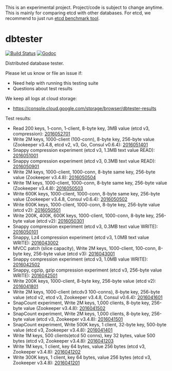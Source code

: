 This is an experimental project. Project/code is subject to change anytime.
This is mainly for comparing etcd with other databases. For etcd, we recommend
to just run [etcd benchmark tool](https://github.com/coreos/etcd/tree/master/tools/benchmark).

# dbtester

[![Build Status](https://img.shields.io/travis/coreos/dbtester.svg?style=flat-square)][cistat] [![Godoc](http://img.shields.io/badge/go-documentation-blue.svg?style=flat-square)][dbtester-godoc]

Distributed database tester.

Please let us know or file an issue if:

- Need help with running this testing suite
- Questions about test results

We keep all logs at cloud storage:

- https://console.cloud.google.com/storage/browser/dbtester-results

Test results:

- Read 200 keys, 1-conn, 1-client, 8-byte key, 3MB value (etcd v3, compression): [2016052701](https://github.com/coreos/dbtester/tree/master/bench-results/2016052701/README.md)
- Write 2M keys, 1000-client (100-conn), 8-byte key, 256-byte value (Zookeeper v3.4.8, etcd v2, v3, Go, Consul v0.6.4): [2016051401](https://github.com/coreos/dbtester/tree/master/bench-results/2016051401/README.md)
- Snappy compression experiment (etcd v3, 1.3MB text value READ): [2016051001](https://github.com/coreos/dbtester/tree/master/bench-results/2016051001/README.md)
- Snappy compression experiment (etcd v3, 0.3MB text value READ): [2016050901](https://github.com/coreos/dbtester/tree/master/bench-results/2016050901/README.md)
- Write 2M keys, 1000-client, 1000-conn, 8-byte same key, 256-byte value (Zookeeper v3.4.8): [2016050504](https://github.com/coreos/dbtester/tree/master/bench-results/2016050504/README.md)
- Write 1M keys, 1000-client, 1000-conn, 8-byte same key, 256-byte value (Zookeeper v3.4.8): [2016050503](https://github.com/coreos/dbtester/tree/master/bench-results/2016050503/README.md)
- Write 600K keys, 1000-client, 1000-conn, 8-byte same key, 256-byte value (Zookeeper v3.4.8, Consul v0.6.4): [2016050502](https://github.com/coreos/dbtester/tree/master/bench-results/2016050502/README.md)
- Write 600K keys, 1000-client, 1000-conn, 8-byte key, 256-byte value (etcd v2): [2016050501](https://github.com/coreos/dbtester/tree/master/bench-results/2016050501/README.md)
- Write 200K, 400K, 600K keys, 1000-client, 1000-conn, 8-byte key, 256-byte value (etcd v2): [2016050301](https://github.com/coreos/dbtester/tree/master/bench-results/2016050301/README.md)
- Snappy compression experiment (etcd v3, 0.3MB text value WRITE): [2016050101](https://github.com/coreos/dbtester/tree/master/bench-results/2016050101/README.md)
- Snappy, Lz4 compression experiment (etcd v3, 1.0MB text value WRITE): [2016043002](https://github.com/coreos/dbtester/tree/master/bench-results/2016043002/README.md)
- MVCC patch (slice capacity), Write 2M keys, 1000-client, 100-conn, 8-byte key, 256-byte value (etcd v3): [2016043001](https://github.com/coreos/dbtester/tree/master/bench-results/2016043001/README.md)
- Snappy compression experiment (etcd v3, 1.0MB value WRITE): [2016042502](https://github.com/coreos/dbtester/tree/master/bench-results/2016042502/README.md)
- Snappy, cgzip, gzip compression experiment (etcd v3, 256-byte value WRITE): [2016042501](https://github.com/coreos/dbtester/tree/master/bench-results/2016042501/README.md)
- Write 200K keys, 1000-client, 8-byte key, 256-byte value (etcd v2): [2016041801](https://github.com/coreos/dbtester/tree/master/bench-results/2016041801/README.md)
- Write 2M keys, 1000-client (etcdv3 100-conns), 8-byte key, 256-byte value (etcd v2, etcd v3, Zookeeper v3.4.8, Consul v0.6.4): [2016041601](https://github.com/coreos/dbtester/tree/master/bench-results/2016041601/README.md)
- SnapCount experiment, Write 2M keys, 1,000 clients, 8-byte key, 256-byte value (Zookeeper v3.4.8): [2016041502](https://github.com/coreos/dbtester/tree/master/bench-results/2016041502/README.md)
- SnapCount experiment, Write 2M keys, 1,000 clients, 8-byte key, 256-byte value (etcd v3, Zookeeper v3.4.8): [2016041501](https://github.com/coreos/dbtester/tree/master/bench-results/2016041501/README.md)
- SnapCount experiment, Write 500K keys, 1 client, 32-byte key, 500-byte value (etcd v3, Zookeeper v3.4.8): [2016041401](https://github.com/coreos/dbtester/tree/master/bench-results/2016041401/README.md)
- Write 1M keys, 500 clients(etcd 50 conns), key 32 bytes, value 500 bytes (etcd v3, Zookeeper v3.4.8): [2016041203](https://github.com/coreos/dbtester/tree/master/bench-results/2016041203/README.md)
- Write 1M keys, 1 client, key 64 bytes, value 256 bytes (etcd v3, Zookeeper v3.4.8): [2016041202](https://github.com/coreos/dbtester/tree/master/bench-results/2016041202/README.md)
- Write 300K keys, 1 client, key 64 bytes, value 256 bytes (etcd v3, Zookeeper v3.4.8): [2016041201](https://github.com/coreos/dbtester/tree/master/bench-results/2016041201/README.md)

[cistat]: https://travis-ci.org/coreos/dbtester
[dbtester-godoc]: https://godoc.org/github.com/coreos/dbtester
